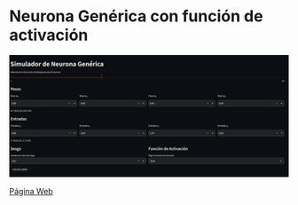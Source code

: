 # Neurona Genérica con función de activación

![alt text](image.png)


[Página Web]([https://aplicacionapp-hola-neurona-8tjxq2yrcnbrrvvvn3tjzk.streamlit.app/](https://simuladorneuron.streamlit.app/))
